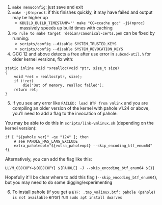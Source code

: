 1. `make menuconfig`: just save and exit
2. `make -j$(nproc)`: if this finishes quickly, it may have failed and output may be higher up
	- `KBUILD_BUILD_TIMESTAMP='' make "CC=ccache gcc" -j$(nproc)` massively speeds up build
		times with caching
3. `No rule to make target 'debian/canonical-certs.pem` can be fixed by running:
	- `scripts/config --disable SYSTEM_TRUSTED_KEYS`
	- `scripts/config --disable SYSTEM_REVOCATION_KEYS`
4. GCC 12 and above detects a free after use error in `subcmd-util.h` for older kernel versions, fix with:

```
static inline void *xrealloc(void *ptr, size_t size)
{
	void *ret = realloc(ptr, size);
	if (!ret)
		die("Out of memory, realloc failed");
	return ret;
}
```

5. If you see any error like `FAILED: load BTF from vmlinx` and you are compiling an older version of the kernel with pahole v1.24 or above, you'll need to add a flag to the invocation of pahole: 

You may be able to do this in `scripts/link-vmlinux.sh` (depending on the kernel version):

```
if [ "${pahole_ver}" -ge "124" ]; then
	# see PAHOLE_HAS_LANG_EXCLUDE
	extra_paholeopt="${extra_paholeopt} --skip_encoding_btf_enum64"
fi
```

Alternatively, you can add the flag like this:

```
LLVM_OBJCOPY=${OBJCOPY} ${PAHOLE} -J --skip_encoding_btf_enum64 ${1}
```

Hopefully it'll be clear where to add this flag (`--skip_encoding_btf_enum64`), but you may need to do some digging/experimenting 

6. To install pahole (if you get a `BTF: .tmp_vmlinux.btf: pahole (pahole) is not available` error) run `sudo apt install dwarves`
